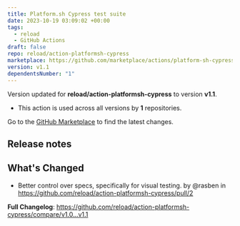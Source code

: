 ```yaml
---
title: Platform.sh Cypress test suite
date: 2023-10-19 03:09:02 +00:00
tags:
  - reload
  - GitHub Actions
draft: false
repo: reload/action-platformsh-cypress
marketplace: https://github.com/marketplace/actions/platform-sh-cypress-test-suite
version: v1.1
dependentsNumber: "1"
---
```



Version updated for **reload/action-platformsh-cypress** to version **v1.1**.
- This action is used across all versions by **1** repositories.

Go to the [GitHub Marketplace](https://github.com/marketplace/actions/platform-sh-cypress-test-suite) to find the latest changes.

## Release notes

## What's Changed
* Better control over specs, specifically for visual testing. by @rasben in https://github.com/reload/action-platformsh-cypress/pull/2


**Full Changelog**: https://github.com/reload/action-platformsh-cypress/compare/v1.0...v1.1
